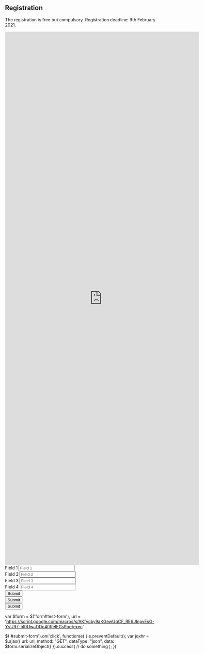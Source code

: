 ## Registration

The registration is free but compulsory. Registration deadline: 9th February 2021.


<iframe src="https://docs.google.com/forms/d/e/1FAIpQLScDync9SFiZ8QTe_HtMi8P47mYH2len4Xcepf-unQVGwt0aPA/viewform?embedded=true" width="640" height="1757" frameborder="0" marginheight="0" marginwidth="0">Carregando…</iframe>


<form id="test-form">
  
  <div>
    <label>Field 1</label>
    <input type="text" name="name" placeholder="Field 1"/>
  </div>

  <div>
    <label>Field 2</label>
    <input type="text" name="email" placeholder="Field 2"/>
  </div>
  
  <div>
    <label>Field 3</label>
    <input type="text" name="affiliation" placeholder="Field 3"/>
  </div>
  
  <div>
    <label>Field 4</label>
    <input type="text" name="contribution" placeholder="Field 4"/>
  </div>

  <div>
    <button type="submit"id="abstract">Submit</button>
  </div>

  <div>
    <button type="submit"id="workshop">Submit</button>
  </div>

  <div>
    <button type="submit"id="letter">Submit</button>
  </div>

</form>


var $form = $('form#test-form'),
    url = 'https://script.google.com/macros/s/AKfycby9aKGewUqCF_RE6JInpvEsG-YvUR7-hl0UwaDDo40RelEGs9oe/exec'

$('#submit-form').on('click', function(e) {
  e.preventDefault();
  var jqxhr = $.ajax({
    url: url,
    method: "GET",
    dataType: "json",
    data: $form.serializeObject()
  }).success(
    // do something
  );
})